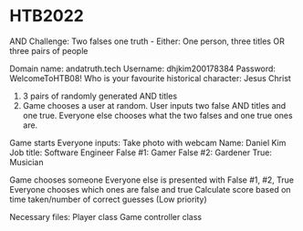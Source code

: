 # HTB2022

AND Challenge:
    Two falses one truth - Either: One person, three titles OR three pairs of people

Domain name: andatruth.tech
Username: dhjkim200178384
Password: WelcomeToHTB08!
Who is your favourite historical character: Jesus Christ


1. 3 pairs of randomly generated AND titles
2. Game chooses a user at random. User inputs two false AND titles and one true.    Everyone else chooses what the two falses and one true ones are.

Game starts
Everyone inputs: 
    Take photo with webcam
    Name: Daniel Kim
    Job title: Software Engineer
    False #1: Gamer
    False #2: Gardener
    True: Musician

Game chooses someone
Everyone else is presented with False #1, #2, True
Everyone chooses which ones are false and true
Calculate score based on time taken/number of correct guesses (Low priority)

Necessary files:
    Player class
    Game controller class